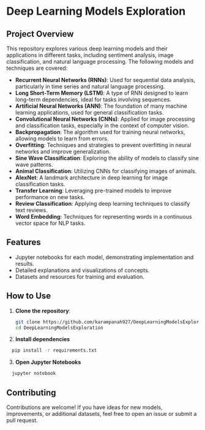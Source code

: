 # Deep Learning Models Exploration

## Project Overview

This repository explores various deep learning models and their applications in different tasks, including sentiment analysis, image classification, and natural language processing. The following models and techniques are covered:

- **Recurrent Neural Networks (RNNs)**: Used for sequential data analysis, particularly in time series and natural language processing.
- **Long Short-Term Memory (LSTM)**: A type of RNN designed to learn long-term dependencies, ideal for tasks involving sequences.
- **Artificial Neural Networks (ANN)**: The foundation of many machine learning applications, used for general classification tasks.
- **Convolutional Neural Networks (CNNs)**: Applied for image processing and classification tasks, especially in the context of computer vision.
- **Backpropagation**: The algorithm used for training neural networks, allowing models to learn from errors.
- **Overfitting**: Techniques and strategies to prevent overfitting in neural networks and improve generalization.
- **Sine Wave Classification**: Exploring the ability of models to classify sine wave patterns.
- **Animal Classification**: Utilizing CNNs for classifying images of animals.
- **AlexNet**: A landmark architecture in deep learning for image classification tasks.
- **Transfer Learning**: Leveraging pre-trained models to improve performance on new tasks.
- **Review Classification**: Applying deep learning techniques to classify text reviews.
- **Word Embedding**: Techniques for representing words in a continuous vector space for NLP tasks.

## Features

- Jupyter notebooks for each model, demonstrating implementation and results.
- Detailed explanations and visualizations of concepts.
- Datasets and resources for training and evaluation.

## How to Use

1. **Clone the repository**:
   ```bash
   git clone https://github.com/karampanah927/DeepLearningModelsExploration.git
   cd DeepLearningModelsExploration
   ```
2. **Install dependencies**
 ```bash
   pip install -r requirements.txt
 ```
3. **Open Jupyter Notebooks**
 ```bash
   jupyter notebook
 ```
## Contributing
Contributions are welcome! If you have ideas for new models, improvements, or additional datasets, feel free to open an issue or submit a pull request.
